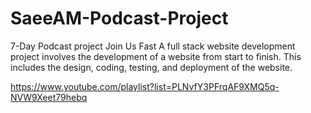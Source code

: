 # SaeeAM-Podcast-Project
7-Day Podcast project Join Us Fast   A full stack website development project involves the development of a website from start to finish. This includes the design, coding, testing, and deployment of the website.

https://www.youtube.com/playlist?list=PLNvfY3PFrqAF9XMQ5q-NVW9Xeet79hebq
